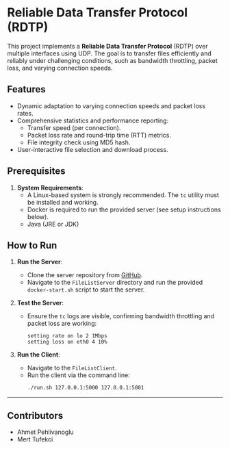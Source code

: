 # Reliable Data Transfer Protocol (RDTP)

This project implements a **Reliable Data Transfer Protocol** (RDTP) over multiple interfaces using UDP. The goal is to transfer files efficiently and reliably under challenging conditions, such as bandwidth throttling, packet loss, and varying connection speeds.

## Features
- Dynamic adaptation to varying connection speeds and packet loss rates.
- Comprehensive statistics and performance reporting:
  - Transfer speed (per connection).
  - Packet loss rate and round-trip time (RTT) metrics.
  - File integrity check using MD5 hash.
- User-interactive file selection and download process.


## Prerequisites
1. **System Requirements**:
   - A Linux-based system is strongly recommended. The `tc` utility must be installed and working.
   - Docker is required to run the provided server (see setup instructions below).
   - Java (JRE or JDK)


## How to Run

1. **Run the Server**:
   - Clone the server repository from [GitHub](https://github.com/pehlivanoglu/rdtp-reliable-data-transfer-protocol).
   - Navigate to the `FileListServer` directory and run the provided `docker-start.sh` script to start the server.

2. **Test the Server**:
   - Ensure the `tc` logs are visible, confirming bandwidth throttling and packet loss are working:
     ```
     setting rate on lo 2 1Mbps
     setting loss on eth0 4 10%
     ```

3. **Run the Client**:
   - Navigate to the `FileListClient`.
   - Run the client via the command line:
     ```bash
     ./run.sh 127.0.0.1:5000 127.0.0.1:5001
     ```

---

## Contributors
- Ahmet Pehlivanoglu
- Mert Tufekci